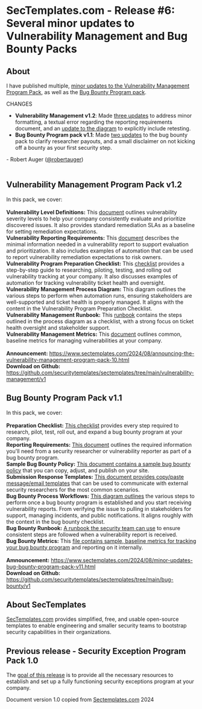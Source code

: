 # SecTemplates.com - Release #6: Several minor updates to Vulnerability Management and Bug Bounty Packs


## About
I have published multiple, <a href="https://www.sectemplates.com/2024/10/minor-updates-vulnerability-management-program-pack-v12.html">minor updates to the Vulnerability Management Program Pack</a>, as well as the <a href="https://www.sectemplates.com/2024/08/minor-updates-bug-bounty-program-pack-v11.html">Bug Bounty Program pack</a>. 

CHANGES
  * <b>Vulnerability Management v1.2</b>: Made <a href="https://github.com/securitytemplates/sectemplates/blob/main/vulnerability-management/v1/UPDATES.md">three updates</a> to address minor formatting,  a textual error regarding the reporting requirements document, and an <a href="https://github.com/securitytemplates/sectemplates/blob/main/vulnerability-management/v1/Vulnerability_management_process.png">update to the diagram</a> to explicitly include retesting. 
  * <b>Bug Bounty Program pack v1.1</b>: Made <a href="https://github.com/securitytemplates/sectemplates/blob/main/bug-bounty/v1/UPDATES.md">two updates</a> to the bug bounty pack to clarify researcher payouts, and a small disclaimer on not kicking off a bounty as your first security step.
    
&#45; Robert Auger (<a href="https://x.com/robertauger">@robertauger</a>)<br><br>


## Vulnerability Management Program Pack v1.2
In this pack, we cover:<br><br>
<b>Vulnerability Level Definitions:</b> This <a href="./Vulnerability_management_definitions.md">document</a> outlines vulnerability severity levels to help your company consistently evaluate and prioritize discovered issues. It also provides standard remediation SLAs as a baseline for setting remediation expectations.<br>
<b>Vulnerability Reporting Requirements:</b> This <a href="./Vulnerability_reporting_requirements.md">document</a> describes the minimal information needed in a vulnerability report to support evaluation and prioritization. It also includes examples of automation that can be used to report vulnerability remediation expectations to risk owners.<br>
<b>Vulnerability Program Preparation Checklist:</b> This <a href="./Vulnerability_management_preparation_checklist.md">checklist</a> provides a step-by-step guide to researching, piloting, testing, and rolling out vulnerability tracking at your company. It also discusses examples of automation for tracking vulnerability ticket health and oversight.<br>
<b>Vulnerability Management Process Diagram:</b> This diagram outlines the various steps to perform when automation runs, ensuring stakeholders are well-supported and ticket health is properly managed. It aligns with the content in the Vulnerability Program Preparation Checklist.<br>
<b>Vulnerability Management Runbook:</b> This <a href="./Vulnerability_management_runbook.md">runbook</a> contains the steps outlined in the process diagram as a checklist, with a strong focus on ticket health oversight and stakeholder support.<br>
<b>Vulnerability Management Metrics:</b> This <a href="./Vulnerability_management_metrics.md">document</a> outlines common, baseline metrics for managing vulnerabilities at your company.<br>
<br>
<b>Announcement:</b> <a href=" https://www.sectemplates.com/2024/08/announcing-the-vulnerability-management-program-pack-10.html">https://www.sectemplates.com/2024/08/announcing-the-vulnerability-management-program-pack-10.html</a><br>
<b>Download on Github:</b> <a href="https://github.com/securitytemplates/sectemplates/tree/main/vulnerability-management/v1">https://github.com/securitytemplates/sectemplates/tree/main/vulnerability-management/v1</a><Br>

## Bug Bounty Program Pack v1.1
In this pack, we cover:<br><br>
<b>Preparation Checklist:</b> <a href="https://github.com/securitytemplates/sectemplates/blob/main/bug-bounty/v1/Bug_bounty_preparation_checklist.md">This checklist</a> provides every step required to research, pilot, test, roll out, and expand a bug bounty program at your company.<br>
<b>Reporting Requirements:</b> <a href="https://github.com/securitytemplates/sectemplates/blob/main/bug-bounty/v1/Bug_bounty_reporting_requirements.md">This document</a> outlines the required information you'll need from a security researcher or vulnerability reporter as part of a bug bounty program.<br>
<b>Sample Bug Bounty Policy:</b> <a href="https://github.com/securitytemplates/sectemplates/blob/main/bug-bounty/v1/Bug_bounty_simplified_policy.md">This document contains a sample bug bounty policy</a> that you can copy, adjust, and publish on your site.<br>
<b>Submission Response Templates:</b> <a href="https://github.com/securitytemplates/sectemplates/blob/main/bug-bounty/v1/Bug_bounty_sample_responses.md">This document provides copy/paste message/email templates</a> that can be used to communicate with external security researchers for the most common scenarios.<br>
<b>Bug Bounty Process Workflows:</b> <a href="https://github.com/securitytemplates/sectemplates/blob/main/bug-bounty/v1/Bug_bounty_process.png">This diagram outlines</a> the various steps to perform once a bug bounty program is established and you start receiving vulnerability reports. From verifying the issue to pulling in stakeholders for support, managing incidents, and public notifications. It aligns roughly with the context in the bug bounty checklist.<br>
<b>Bug Bounty Runbook:</b> <a href="https://github.com/securitytemplates/sectemplates/blob/main/bug-bounty/v1/Bug_bounty_runbook.md">A runbook the security team can use</a> to ensure consistent steps are followed when a vulnerability report is received.<br>
<b>Bug Bounty Metrics:</b> This <a href="https://github.com/securitytemplates/sectemplates/blob/main/bug-bounty/v1/Bug_bounty_metrics.md">file contains sample, baseline metrics for tracking your bug bounty program</a> and reporting on it internally.<br>
<br>
<b>Amnouncement:</b> <a href="https://www.sectemplates.com/2024/08/minor-updates-bug-bounty-program-pack-v11.html">https://www.sectemplates.com/2024/08/minor-updates-bug-bounty-program-pack-v11.html</a><br>
<b>Download on Github:</b> <a href="https://github.com/securitytemplates/sectemplates/tree/main/bug-bounty/v1">https://github.com/securitytemplates/sectemplates/tree/main/bug-bounty/v1</a><br>


## About SecTemplates
<a href="https://www.sectemplates.com/">SecTemplates.com</A> provides simplified, free, and usable open-source templates to enable engineering and smaller security teams to bootstrap security capabilities in their organizations.

## Previous release - Security Exception Program Pack 1.0
The <a href="https://www.sectemplates.com/2024/09/announcing-the-security-exceptions-program-pack-10.html">goal of this release</a> is to provide all the necessary resources to establish and set up a fully functioning security exceptions program at your company. 

Document version 1.0 copied from [Sectemplates.com](https://www.sectemplates.com/) 2024
